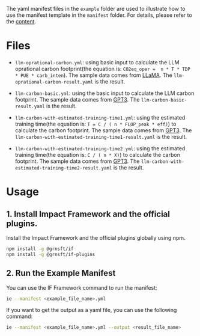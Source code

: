 The yaml manifest files in the `example` folder are used to illustrate how to use the manifest template in the `manifest` folder.
For details, please refer to the [content](https://github.com/Jjing-Liang/LLMCarbon--/blob/main/content.md).

# Files
- `llm-oprational-carbon.yml`: using basic input to calculate the LLM oprational carbon footprint(the equation is: `CO2eq_oper =  n * T * TDP * PUE * carb_inten`). The sample data comes from [LLaMA](https://arxiv.org/abs/2302.13971). The `llm-oprational-carbon-result.yaml` is the result.

- `llm-carbon-basic.yml`: using the basic input to calculate the LLM carbon footprint. The sample data comes from [GPT3](https://arxiv.org/abs/2005.14165). The `llm-carbon-basic-result.yaml` is the result.
                                
- `llm-carbon-with-estimated-training-time1.yml`: using the estimated training time(the equation is: `T = C / ( n * FLOP_peak * eff)`) to calculate the carbon footprint. The sample data comes from [GPT3](https://arxiv.org/abs/2005.14165). The `llm-carbon-with-estimated-training-time1-result.yaml` is the result.

- `llm-carbon-with-estimated-training-time2.yml`: using the estimated training time(the equation is: `C / ( n * X)`) to calculate the carbon footprint. The sample data comes from [GPT3](https://arxiv.org/abs/2005.14165). The `llm-carbon-with-estimated-training-time2-result.yaml` is the result.

# Usage
## 1. Install Impact Framework and the official plugins.
Install the Impact Framework and the official plugins globally using npm.
```bash
npm install -g @grnsft/if
npm install -g @grnsft/if-plugins
```

## 2. Run the Example Manifest
You can use the IF Framework command to run the manifest:
```bash
ie --manifest <example_file_name>.yml 
```
If you want to get the output as a yaml file, you can use the following command:
```bash
ie --manifest <example_file_name>.yml --output <result_file_name>
```